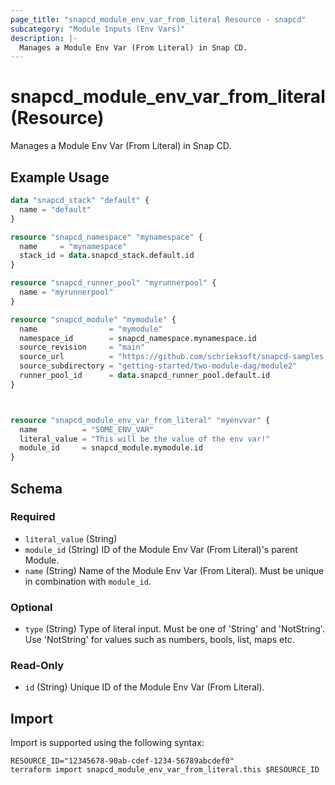 ```yaml
---
page_title: "snapcd_module_env_var_from_literal Resource - snapcd"
subcategory: "Module Inputs (Env Vars)"
description: |-
  Manages a Module Env Var (From Literal) in Snap CD.
---
```


# snapcd_module_env_var_from_literal (Resource)

Manages a Module Env Var (From Literal) in Snap CD.


## Example Usage

```terraform
data "snapcd_stack" "default" {
  name = "default"
}

resource "snapcd_namespace" "mynamespace" {
  name     = "mynamespace"
  stack_id = data.snapcd_stack.default.id
}

resource "snapcd_runner_pool" "myrunnerpool" {
  name = "myrunnerpool"
}

resource "snapcd_module" "mymodule" {
  name                = "mymodule"
  namespace_id        = snapcd_namespace.mynamespace.id
  source_revision     = "main"
  source_url          = "https://github.com/schrieksoft/snapcd-samples.git"
  source_subdirectory = "getting-started/two-module-dag/module2"
  runner_pool_id      = data.snapcd_runner_pool.default.id
}



resource "snapcd_module_env_var_from_literal" "myenvvar" {
  name          = "SOME_ENV_VAR"
  literal_value = "This will be the value of the env var!"
  module_id     = snapcd_module.mymodule.id
}
```

<!-- schema generated by tfplugindocs -->
## Schema

### Required

- `literal_value` (String)
- `module_id` (String) ID of the Module Env Var (From Literal)'s parent Module.
- `name` (String) Name of the Module Env Var (From Literal).  Must be unique in combination with `module_id`.

### Optional

- `type` (String) Type of literal input. Must be one of 'String' and 'NotString'. Use 'NotString' for values such as numbers, bools, list, maps etc.

### Read-Only

- `id` (String) Unique ID of the Module Env Var (From Literal).

## Import

Import is supported using the following syntax:

```shell
RESOURCE_ID="12345678-90ab-cdef-1234-56789abcdef0"
terraform import snapcd_module_env_var_from_literal.this $RESOURCE_ID
```
